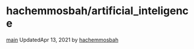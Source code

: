 # hachemmosbah/artificial\_inteligence

[main]() UpdatedApr 13, 2021 by [hachemmosbah](https://github.com/hachemmosbah)

